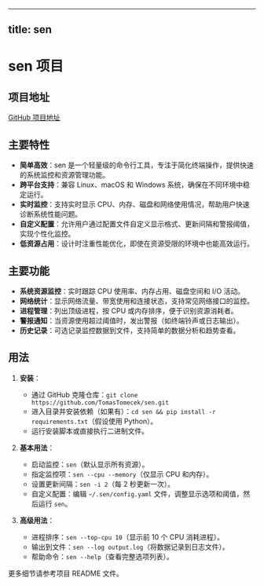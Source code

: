 
---
title: sen
---

# sen 项目

## 项目地址
[GitHub 项目地址](https://github.com/TomasTomecek/sen)

## 主要特性
- **简单高效**：sen 是一个轻量级的命令行工具，专注于简化终端操作，提供快速的系统监控和资源管理功能。
- **跨平台支持**：兼容 Linux、macOS 和 Windows 系统，确保在不同环境中稳定运行。
- **实时监控**：支持实时显示 CPU、内存、磁盘和网络使用情况，帮助用户快速诊断系统性能问题。
- **自定义配置**：允许用户通过配置文件自定义显示格式、更新间隔和警报阈值，实现个性化监控。
- **低资源占用**：设计时注重性能优化，即使在资源受限的环境中也能高效运行。

## 主要功能
- **系统资源监控**：实时跟踪 CPU 使用率、内存占用、磁盘空间和 I/O 活动。
- **网络统计**：显示网络流量、带宽使用和连接状态，支持常见网络接口的监控。
- **进程管理**：列出顶级进程，按 CPU 或内存排序，便于识别资源消耗者。
- **警报通知**：当资源使用超过阈值时，发出警报（如终端铃声或日志输出）。
- **历史记录**：可选记录监控数据到文件，支持简单的数据分析和趋势查看。

## 用法
1. **安装**：
   - 通过 GitHub 克隆仓库：`git clone https://github.com/TomasTomecek/sen.git`
   - 进入目录并安装依赖（如果有）：`cd sen && pip install -r requirements.txt`（假设使用 Python）。
   - 运行安装脚本或直接执行二进制文件。

2. **基本用法**：
   - 启动监控：`sen`（默认显示所有资源）。
   - 指定监控项：`sen --cpu --memory`（仅显示 CPU 和内存）。
   - 设置更新间隔：`sen -i 2`（每 2 秒更新一次）。
   - 自定义配置：编辑 `~/.sen/config.yaml` 文件，调整显示选项和阈值，然后运行 `sen`。

3. **高级用法**：
   - 进程排序：`sen --top-cpu 10`（显示前 10 个 CPU 消耗进程）。
   - 输出到文件：`sen --log output.log`（将数据记录到日志文件）。
   - 帮助命令：`sen --help`（查看完整选项列表）。

更多细节请参考项目 README 文件。